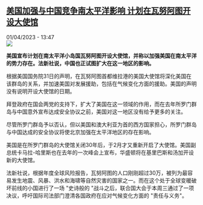<!--1680351302000-->
[美国加强与中国竞争南太平洋影响 计划在瓦努阿图开设大使馆](https://www.rfi.fr/cn/%E7%BE%8E%E6%B4%B2/20230401-%E7%BE%8E%E5%9B%BD%E5%8A%A0%E5%BC%BA%E4%B8%8E%E4%B8%AD%E5%9B%BD%E7%AB%9E%E4%BA%89%E5%8D%97%E5%A4%AA%E5%B9%B3%E6%B4%8B%E5%BD%B1%E5%93%8D-%E8%AE%A1%E5%88%92%E5%9C%A8%E7%93%A6%E5%8A%AA%E9%98%BF%E5%9B%BE%E5%BC%80%E8%AE%BE%E5%A4%A7%E4%BD%BF%E9%A6%86)
------

<div>01/04/2023 - 13:47</div><img src="https://s.rfi.fr/media/display/9b3445ce-7e39-11ea-8833-005056a98db9/w:1280/p:16x9/dcfc89835f24abe0107e10851e8ec5db0a50e26d.jpg"><p><strong>美国宣布计划在南太平洋小岛国瓦努阿图开设大使馆，并称以加强美国在南太平洋的势力存在。法新社说，中国也正试图扩大在这一地区的影响。                    </strong></p><div><p>根据美国国务院31日的声明，在瓦努阿图首都维拉港的美国大使馆将深化美国在该群岛的关系，并加速美国对发展援助，包括在气候变化方面的援助。美国的声明没有说明开设大使馆的日期。</p><p>拜登政府在国会两党的支持下，扩大了美国在这一领域的作用，而在去年所罗门群岛与中国意外宣布达成安全协议之前，美国对这一地区没有给予更多的关注。</p><p>尽管所罗门群岛予以否认，但以美国和澳大利亚为首的西方国家担心，所罗门群岛与中国达成的安全协议将使北京加强在太平洋地区的存在影响。</p><p>美国是在所罗门群岛的大使馆关闭30年后，于2月才又重新开启了大使馆。美国副总统卡马拉-哈里斯也在去年的一次峰会上宣布，华盛顿将在基里巴斯和汤加开设新的大使馆。</p><p>法新社说，根据年度全球风险报告，瓦努阿图的人口刚刚超过30万，被列为最容易发生地震、风暴、洪水和海啸等自然灾害的国家之一。而在这个处于全球变暖破坏前线的小国进行了一场 "史诗般的 "战斗之后，联合国大会于本周三通过了一项决议，呼吁国际司法部门澄清各国政府在应对气候变化方面的 "责任与义务"。</p><div data-selfpromo-newsletter></div><div data-selfpromo-app></div></div>
